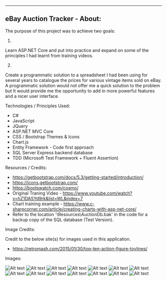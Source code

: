 -----------------------------------------
eBay Auction Tracker - About:
-----------------------------------------

The purpose of this project was to achieve two goals:

1)

Learn ASP.NET Core and put into practice and expand on some of the principles I had learnt from training videos.

2)

Create a programmatic solution to a spreadsheet I had been using for several years to catalogue the prices for various vintage items sold on eBay.  A programmatic solution would not offer me a quick solution to the problem but It would provide me the opportunity to add in more powerful features and a nicer user interface.

Technologies / Principles Used:

- C#
- JavaScript
- JQuery
- ASP.NET MVC Core
- CSS / Bootstrap Themes & Icons
- Chart.js
- Entity Framework - Code first approach
- SQL Server Express backend database
- TDD (Microsoft Test Framework + Fluent Assertion)

Resources / Credits:

- https://getbootstrap.com/docs/5.3/getting-started/introduction/
- https://icons.getbootstrap.com/
- https://bootswatch.com/cosmo/
- Original Traning Video - https://www.youtube.com/watch?v=hZ1DASYd9rk&list=WL&index=7
- Chart training example - https://www.c-sharpcorner.com/article/creating-charts-with-asp-net-core/
- Refer to the location '\Resources\AuctionDb.bak' in the code for a backup copy of the SQL database (Test Version).

Image Credits:

Credit to the below site(s) for images used in this application.

- https://retromash.com/2015/01/30/top-ten-action-figure-toylines/

Images:

![Alt text](Images/AuctionTrackerStart1.jpg)
![Alt text](Images/AuctionTrackerStart2.jpg)
![Alt text](Images/AuctionTrackerToy1.jpg)
![Alt text](Images/AuctionTrackerToy2.jpg)
![Alt text](Images/AuctionTrackerToy3.jpg)
![Alt text](Images/AuctionTrackerGame1.jpg)
![Alt text](Images/AuctionTrackerGame2.jpg)
![Alt text](Images/AuctionTrackerGame3.jpg)
![Alt text](Images/AuctionTrackerCrud1.jpg)
![Alt text](Images/AuctionTrackerCrud2.jpg)
![Alt text](Images/AuctionTrackerCrud3.jpg)
![Alt text](Images/AuctionTrackerEnd1.jpg)
![Alt text](Images/AuctionTrackerEnd2.jpg)
![Alt text](Images/AuctionTrackerEnd3.jpg)



